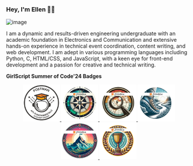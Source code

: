 ### Hey, I'm Ellen 👋🌝
![image](https://github.com/ellen-rose-james/ellen-rose-james/assets/95645830/0779f115-1349-4e3c-94f9-3a303d175e47)

I am a dynamic and results-driven engineering undergraduate with an academic foundation in Electronics and Communication and extensive hands-on experience in technical event coordination, content writing, and web development. I am adept in various programming languages including Python, C, HTML/CSS, and JavaScript, with a keen eye for front-end development and a passion for creative and technical writing.

<b>GirlScript Summer of Code'24 Badges</b><br>
<div style='display:flex; align-items:center; gap: 10px;' align='center'>
 <a href="https://gssoc.girlscript.tech/leaderboard">
<img src="https://raw.githubusercontent.com/girlscript/gssoc-website-new/main/public/badges/postman.png" width="100px" height="100px" />
  <img src="https://github.com/girlscript/gssoc-website-new/blob/main/public/badges/1.png" width="100px" height="100px" />
  <img src="https://github.com/girlscript/gssoc-website-new/blob/main/public/badges/2.png" width="100px" height="100px" />
  <img src="https://github.com/girlscript/gssoc-website-new/blob/main/public/badges/3.png" width="100px" height="100px" />
  <img src="https://github.com/girlscript/gssoc-website-new/blob/main/public/badges/4.png" width="100px" height="100px" />
  <img src="https://github.com/girlscript/gssoc-website-new/blob/main/public/badges/5.png" width="100px" height="100px" />
 </a>
</div>
